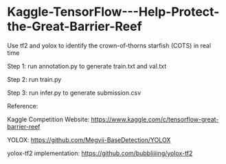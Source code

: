 # Kaggle-TensorFlow---Help-Protect-the-Great-Barrier-Reef
Use tf2 and yolox to identify the crown-of-thorns starfish (COTS) in real time



Step 1: run annotation.py to generate train.txt and val.txt

Step 2: run train.py

Step 3: run infer.py to generate submission.csv



Reference:

Kaggle Competition Website: https://www.kaggle.com/c/tensorflow-great-barrier-reef

YOLOX: https://github.com/Megvii-BaseDetection/YOLOX

yolox-tf2 implementation: https://github.com/bubbliiiing/yolox-tf2
